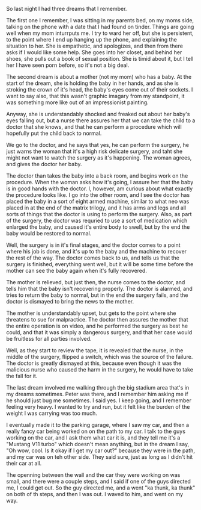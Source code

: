 So last night I had three dreams that I remember.

The first one I remember, I was sitting in my parents bed, on my moms side,
talking on the phone with a date that I had found on tinder. Things are going
well when my mom inturrputs me. I try to ward her off, but she is persistent,
to the point where I end up hanging up the phone, and explaining the situation
to her. She is empathetic, and apologizes, and then from there asks if I would
like some help. She goes into her closet, and behind her shoes, she pulls out a
book of sexual position. She is timid about it, but I tell her I have seen porn
before, so it's not a big deal.

The second dream is about a mother (not my mom) who has a baby. At the start of
the dream, she is holding the baby in her hands, and as she is stroking the
crown of it's head, the baby's eyes come out of their sockets. I want to say
also, that this wasn't graphic imagary from my standpoint, it was something
more like out of an impressionist painting.

Anyway, she is understandably shocked and freaked out about her baby's eyes
falling out, but a nurse there assures her that we can take the child to a
doctor that she knows, and that he can perform a procedure which will hopefully
put the child back to normal.

We go to the doctor, and he says that yes, he can perform the surgery, he just
warns the woman that it's a high risk delicate surgery, and taht she might not
want to watch the surgery as it's happening. The woman agrees, and gives the
doctor her baby.

The doctor than takes the baby into a back room, and begins work on the
procedure. When the woman asks how it's going, I assure her that the baby is in
good hands with the doctor. I, however, am curious about what exactly the
procedure looks like. I go into the other room, and I see the doctor has placed
the baby in a sort of eight armed machine, similar to what neo was placed in at
the end of the matrix trilogy, and it has arms and legs and all sorts of things
that the doctor is using to perform the surgery. Also, as part of the surgery,
the doctor was requried to use a sort of medication which enlarged the baby,
and caused it's entire body to swell, but by the end the baby would be restored
to normal.

Well, the surgery is in it's final stages, and the doctor comes to a point
where his job is done, and it's up to the baby and the machine to recover the
rest of the way. The doctor comes back to us, and tells us that the surgery is
finished, everything went well, but it will be some time before the mother can
see the baby again when it's fully recovered.

The mother is relieved, but just then, the nurse comes to the doctor, and tells
him that the baby isn't recovering properly. The doctor is alarmed, and tries
to return the baby to normal, but in the end the surgery fails, and the doctor
is dismayed to bring the news to the mother.

The mother is understandably upset, but gets to the point where she threatens
to sue for malpractice. The doctor then assures the mother that the entire
operation is on video, and he performed the surgery as best he could, and that
it was simply a dangerous surgery, and that her case would be fruitless for all
parties involved.

Well, as they start to review the tape, it is revealed that the nurse, in the
middle of the surgery, flipped a switch, which was the source of the failure.
The doctor is greatly dismayed at this, because even though it was the
malicious nurse who caused the harm in the surgery, he would have to take the
fall for it.

The last dream involved me walking through the big stadium area that's in my
dreams sometimes. Peter was there, and I remember him asking me if he should
just bug me sometimes. I said yes. I keep going, and I remember feeling very
heavy. I wanted to try and run, but it felt like the burden of the weight I was
carrying was too much.

I eventually made it to the parking garage, where I saw my car, and then a
really fancy car being worked on on the path to my car. I talk to the guys
working on the car, and I ask them what car it is, and they tell me it's a
"Mustang V11 turbo" which doesn't mean anything, but in the dream I say, "Oh
wow, cool. Is it okay if I get my car out?" because they were in the path, and
my car was on teh other side. They said sure, just as long as I didn't hit
their car at all.

The openning between the wall and the car they were working on was small, and
there were a couple steps, and I said if one of the guys directed me, I could
get out. So the guy directed me, and a went "ka thunk, ka thunk" on both of th
steps, and then I was out. I waved to him, and went on my way.
